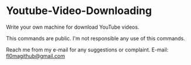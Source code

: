 # Youtube-Video-Downloading
Write your own machine for download YouTube videos.

This commands are public. I'm not responsible any use of this commands. 

Reach me from my e-mail for any suggestions or complaint. E-mail: fl0magithub@gmail.com
